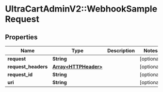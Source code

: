 # UltraCartAdminV2::WebhookSampleRequest

## Properties
Name | Type | Description | Notes
------------ | ------------- | ------------- | -------------
**request** | **String** |  | [optional] 
**request_headers** | [**Array&lt;HTTPHeader&gt;**](HTTPHeader.md) |  | [optional] 
**request_id** | **String** |  | [optional] 
**uri** | **String** |  | [optional] 


